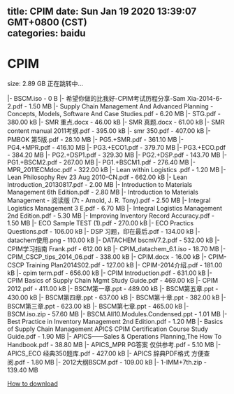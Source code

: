 
title: CPIM
date: Sun Jan 19 2020 13:39:07 GMT+0800 (CST)    
categories: baidu
---

# CPIM
size: 2.89 GB
 正在跳转中...
 
|- BSCM.iso - 0 B
|- 希望你做的比我好-CPIM考试历程分享-Sam Xia-2014-6-2.pdf - 1.50 MB
|- Supply Chain Management And Advanced Planning - Concepts, Models, Software And Case Studies.pdf - 6.20 MB
|- STG.pdf - 380.00 kB
|- SMR 重点.docx - 46.00 kB
|- SMR 真题.docx - 61.00 kB
|- SMR content manual 2011考纲.pdf - 395.00 kB
|- smr 350.pdf - 407.00 kB
|- PMBOK 第5版.pdf - 28.10 MB
|- PG5.+SMR.pdf - 361.10 MB
|- PG4.+MPR.pdf - 416.10 MB
|- PG3.+ECO1.pdf - 379.70 MB
|- PG3.+ECO.pdf - 384.20 MB
|- PG2.+DSP1.pdf - 329.30 MB
|- PG2.+DSP.pdf - 143.70 MB
|- PG1.+BSCM2.pdf - 267.00 MB
|- PG1.+BSCM1.pdf - 276.40 MB
|- MPR_2011ECMdoc.pdf - 322.00 kB
|- Lean within Logistics .pdf - 1.20 MB
|- Lean Philosophy Rev 23 Aug 2010-CN.pdf - 662.00 kB
|- Lean Introduction_20130817.pdf - 2.00 MB
|- Introduction to Materials Management 6th Edition.pdf - 2.80 MB
|- Introduction to Materials Management - 阅读版 (7t - Arnold, J. R. Tony).pdf - 2.50 MB
|- Integral Logistics Management 3 E.pdf - 6.70 MB
|- Integral Logistics Management 2nd Edition.pdf - 5.30 MB
|- Improving Inventory Record Accuracy.pdf - 1.50 MB
|- ECO Sample TEST (1).pdf - 270.00 kB
|- ECO Practics Questions.pdf - 106.00 kB
|- DSP 习题，印在最后.pdf - 134.00 kB
|- datachem使用.png - 110.00 kB
|- DATACHEM bscmV7.2.pdf - 532.00 kB
|- CPIM学习指南 Frank.pdf - 612.00 kB
|- CPIM_datachem_6.1.iso - 18.70 MB
|- CPIM_CSCP_tips_2014_06.pdf - 338.00 kB
|- CPIM.docx - 16.00 kB
|- CPIM-CSCP Training Plan2014S02.pdf - 127.00 kB
|- CPIM-2014介绍.pdf - 181.00 kB
|- cpim term.pdf - 656.00 kB
|- CPIM Introduction.pdf - 631.00 kB
|- CPIM Basics of Supply Chain Mgmt Study Guide.pdf - 469.00 kB
|- CPIM 2012.pdf - 411.00 kB
|- BSCM第一章.ppt - 489.00 kB
|- BSCM第五章.ppt - 430.00 kB
|- BSCM第四章.ppt - 637.00 kB
|- BSCM第十章.ppt - 382.00 kB
|- BSCM第三章.ppt - 623.00 kB
|- BSCM第七章.ppt - 465.00 kB
|- BSCM.iso.zip - 57.60 MB
|- BSCM.All10.Modules.Condensed.ppt - 1.01 MB
|- Best Practice in Inventory Management 2nd Edition.pdf - 1.20 MB
|- Basics of Supply Chain Management APICS CPIM Certification Course Study Guide.pdf - 1.90 MB
|- APICS——Sales & Operations Planning,The How To Handbook.pdf - 38.80 MB
|- APICS_MPR PG答案 仅供参考.pdf - 5.10 MB
|- APICS_ECO 经典350题库.pdf - 427.00 kB
|- APICS 辞典PDF格式 方便查阅.pdf - 1.80 MB
|- 2012大纲BSCM.pdf - 109.00 kB
|- 1-IMM+7th.zip - 139.40 MB

[How to download](https://bpcam.bemobtrk.com/go/2ceec3aa-1ca2-46d6-b9ff-aaa5c184517c?jno=1012)